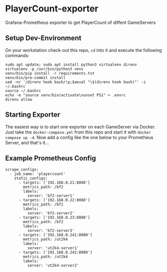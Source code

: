 # PlayerCount-exporter
Grafana-Prometheus exporter to get PlayerCount of diffent GameServers

## Setup Dev-Environment

On your workstation check-out this repo, `cd` into it and execute the following commands:

```
sudo apt update; sudo apt install python3 virtualenv direnv
virtualenv -p /usr/bin/python3 venv
venv/bin/pip install -r requirements.txt
venv/bin/pre-commit install
sed -nr '/direnv hook bash/!p;$aeval "\$(direnv hook bash)"' -i ~/.bashrc
source ~/.bashrc
echo -e "source venv/bin/activate\nunset PS1" > .envrc
direnv allow
```

## Starting Exporter

The easiest way is to start one exporter on each GameServer via Docker. Just take the `docker-compose.yml` from this repo and start it with `docker compose up -d`. Now add a config like the one below to your Prometheus Server, and that's it...

## Example Prometheus Config

```
scrape_configs:
  - job_name: 'playercount'
    static_configs:
      - targets: ['192.168.0.21:8080']
        metrics_path: /bf2
        labels:
          server: 'bf2-server1'
      - targets: ['192.168.0.22:8080']
        metrics_path: /bf2
        labels:
          server: 'bf2-server2'
      - targets: ['192.168.0.23:8080']
        metrics_path: /bf2
        labels:
          server: 'bf2-server3'
      - targets: ['192.168.0.241:8080']
        metrics_path: /ut2k4
        labels:
          server: 'ut2k4-server1'
      - targets: ['192.168.0.242:8080']
        metrics_path: /ut2k4
        labels:
          server: 'ut2k4-server2'
```
